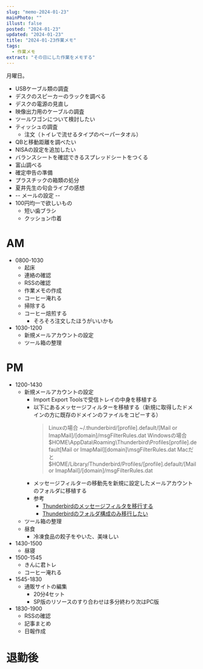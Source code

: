 ```yaml
---
slug: "memo-2024-01-23"
mainPhoto: ""
illust: false
posted: "2024-01-23"
updated: "2024-01-23"
title: "2024-01-23作業メモ"
tags:
  - 作業メモ
extract: "その日にした作業をメモする"
---
```


月曜日。  

- USBケーブル類の調査
- デスクのスピーカーのラックを調べる
- デスクの電源の見直し
- 映像出力用のケーブルの調査
- ツールワゴンについて検討したい
- ティッシュの調査
  - 注文（トイレで流せるタイプのペーパータオル）
- QBと移動距離を調べたい
- NISAの設定を追加したい
- バランスシートを確認できるスプレッドシートをつくる
- 富山調べる
- 確定申告の準備
- プラスチックの箱類の処分
- 夏井先生の句会ライブの感想
- -- メールの設定 --
- 100円均一で欲しいもの
  - 短い歯ブラシ
  - クッション巾着

# AM

- 0800-1030
  - 起床
  - 連絡の確認
  - RSSの確認
  - 作業メモの作成
  - コーヒー淹れる
  - 掃除する
  - コーヒー焙煎する
    - そろそろ注文したほうがいいかも
- 1030-1200
  - 新規メールアカウントの設定
  - ツール箱の整理

# PM

- 1200-1430
  - 新規メールアカウントの設定
    - Import Export Toolsで受信トレイの中身を移植する
    - 以下にあるメッセージフィルターを移植する（新規に取得したドメインの方に既存のドメインのファイルをコピーする）
      > Linuxの場合 
      > ~/.thunderbird/[profile].default/[Mail or ImapMail]/[domain]/msgFilterRules.dat 
      > Windowsの場合   
      > $HOME\AppData\Roaming\Thunderbird\Profiles\[profile].default\[Mail or ImapMail]\[domain]\msgFilterRules.dat 
      > Macだと 
      > $HOME/Library/Thunderbird/Profiles/[profile].default/[Mail or ImapMail]/[domain]/msgFilterRules.dat
    - メッセージフィルターの移動先を新規に設定したメールアカウントのフォルダに移植する
    - 参考
      - [Thunderbirdのメッセージフィルタを移行する](https://qiita.com/ShotaroImai/items/3d67c5d555d586cf1f38)
      - [Thunderbirdのフォルダ構成のみ移行したい](https://oshiete.goo.ne.jp/qa/7049929.html)
  - ツール箱の整理
  - 昼食
    - 冷凍食品の餃子をやいた、美味しい
- 1430-1500
  - 昼寝
- 1500-1545
  - きんに君トレ
  - コーヒー淹れる
- 1545-1830
  - 通販サイトの編集
    - 20分4セット
    - SP版のリソースのすり合わせは多分終わり次はPC版
- 1830-1900
  - RSSの確認
  - 記事まとめ
  - 日報作成

# 退勤後





      

